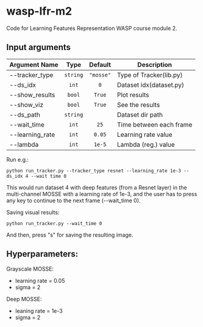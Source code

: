 # wasp-lfr-m2

Code for Learning Features Representation WASP course module 2.

## Input arguments 

| Argument Name       |       Type       |      Default       |       Description      |
|---------------------|:----------------:|:------------------:|------------------------|
| --tracker_type      |     `string`     |   `"mosse"`        | Type of Tracker(lib.py)|
| --ds_idx            |     `int`        |   `0`              | Dataset idx(dataset.py)|  
| --show_results      |     `bool`       |  `True`            | Plot results           |
| --show_viz          |     `bool`       | `True`             | See the results        |
| --ds_path           |     `string`     |                    | Dataset dir path       |
| --wait_time         |     `int`        | `25`               | Time between each frame|
| --learning_rate     |     `int`        | `0.05`             | Learning rate value    |
| --lambda            |     `int`        | `1e-5`             | Lambda (reg.) value    |

Run e.g.:


````
python run_tracker.py --tracker_type resnet --learning_rate 1e-3 --ds_idx 4 --wait time 0
````

This would run dataset 4 with deep features (from a Resnet layer) in the multi-channel MOSSE with a learning rate of 1e-3, and the
user has to press any key to continue to the next frame (--wait_time 0).


Saving visual results:

````
python run_tracker.py --wait_time 0
````

And then, press "s" for saving the resulting image.

## Hyperparameters:

Grayscale MOSSE:
* learning rate = 0.05
* sigma = 2

Deep MOSSE:
* leaning rate = 1e-3
* sigma = 2